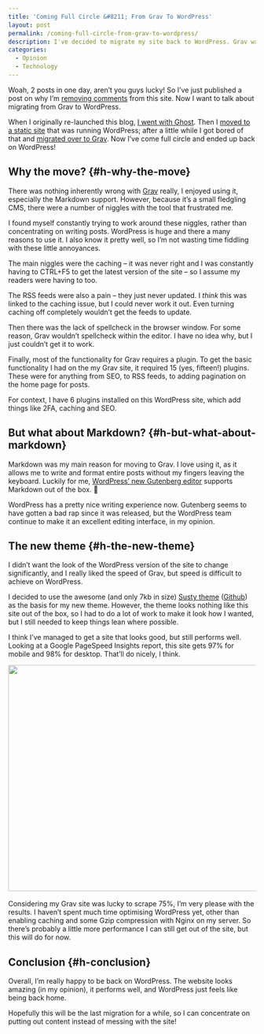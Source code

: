 ```yaml
---
title: 'Coming Full Circle &#8211; From Grav To WordPress'
layout: post
permalink: /coming-full-circle-from-grav-to-wordpress/
description: I've decided to migrate my site back to WordPress. Grav was great, but there are a few niggles with the fledgling CMS that really annoyed me.
categories:
  - Opinion
  - Technology
---
```

Woah, 2 posts in one day, aren&#8217;t you guys lucky! So I&#8217;ve just published a post on why I&#8217;m [removing comments](https://kevq.uk/removing-comments/) from this site. Now I want to talk about migrating from Grav to WordPress.

When I originally re-launched this blog, [I went with Ghost](https://kevq.uk/medium-vs-ghost-which-one-for-a-personal-blog/). Then I [moved to a static site](https://kevq.uk/moving-to-a-static-website/) that was running WordPress; after a little while I got bored of that and [migrated over to Grav](https://kevq.uk/migrating-from-wordpress-to-grav/). Now I&#8217;ve come full circle and ended up back on WordPress!

## Why the move? {#h-why-the-move}

There was nothing inherently wrong with [Grav](https://getgrav.org) really, I enjoyed using it, especially the Markdown support. However, because it&#8217;s a small fledgling CMS, there were a number of niggles with the tool that frustrated me.

I found myself constantly trying to work around these niggles, rather than concentrating on writing posts. WordPress is huge and there a many reasons to use it. I also know it pretty well, so I&#8217;m not wasting time fiddling with these little annoyances.

The main niggles were the caching &#8211; it was never right and I was constantly having to CTRL+F5 to get the latest version of the site &#8211; so I assume my readers were having to too.

The RSS feeds were also a pain &#8211; they just never updated. I _think_ this was linked to the caching issue, but I could never work it out. Even turning caching off completely wouldn&#8217;t get the feeds to update.

Then there was the lack of spellcheck in the browser window. For some reason, Grav wouldn&#8217;t spellcheck within the editor. I have no idea why, but I just couldn&#8217;t get it to work.

Finally, most of the functionality for Grav requires a plugin. To get the basic functionality I had on the my Grav site, it required 15 (yes, fifteen!) plugins. These were for anything from SEO, to RSS feeds, to adding pagination on the home page for posts.

For context, I have 6 plugins installed on this WordPress site, which add things like 2FA, caching and SEO.

## But what about Markdown? {#h-but-what-about-markdown}

Markdown was my main reason for moving to Grav. I love using it, as it allows me to write and format entire posts without my fingers leaving the keyboard. Luckily for me, [WordPress&#8217; new Gutenberg editor](https://wordpress.org/gutenberg/) supports Markdown out of the box. 🙂

WordPress has a pretty nice writing experience now. Gutenberg seems to have gotten a bad rap since it was released, but the WordPress team continue to make it an excellent editing interface, in my opinion.

## The new theme {#h-the-new-theme}

I didn&#8217;t want the look of the WordPress version of the site to change significantly, and I really liked the speed of Grav, but speed is difficult to achieve on WordPress.

I decided to use the awesome (and only 7kb in size) [Susty theme](https://sustywp.com/) ([Github](https://github.com/jacklenox/susty)) as the basis for my new theme. However, the theme looks nothing like this site out of the box, so I had to do a lot of work to make it look how I wanted, but I still needed to keep things lean where possible.

I think I&#8217;ve managed to get a site that looks good, but still performs well. Looking at a Google PageSpeed Insights report, this site gets 97% for mobile and 98% for desktop. That&#8217;ll do nicely, I think.

<div class="wp-block-image">
  <img loading="lazy" width="728" height="459" src="/assets/images/wp-images/2019/11/WP-Pagespeed.png" alt="" class="wp-image-438" srcset="/assets/images/wp-images/2019/11/WP-Pagespeed.png 728w, /assets/images/wp-images/2019/11/WP-Pagespeed-300x189.png 300w" sizes="(max-width: 728px) 100vw, 728px" />
</div>

Considering my Grav site was lucky to scrape 75%, I&#8217;m very please with the results. I haven&#8217;t spent much time optimising WordPress yet, other than enabling caching and some Gzip compression with Nginx on my server. So there&#8217;s probably a little more performance I can still get out of the site, but this will do for now.

## Conclusion {#h-conclusion}

Overall, I&#8217;m really happy to be back on WordPress. The website looks amazing (in my opinion), it performs well, and WordPress just feels like being back home.

Hopefully this will be the last migration for a while, so I can concentrate on putting out content instead of messing with the site!
